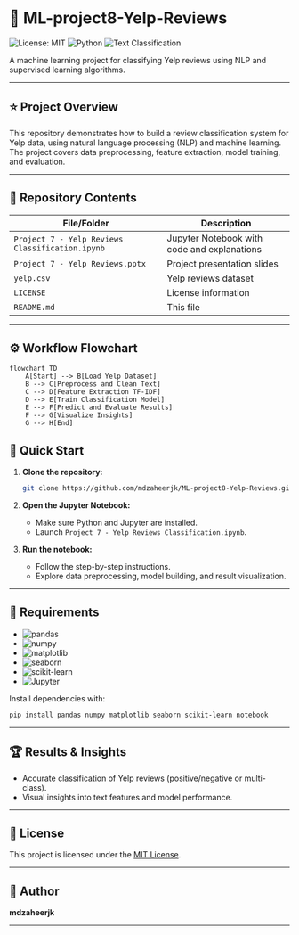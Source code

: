 # 📝 ML-project8-Yelp-Reviews


![License: MIT](https://img.shields.io/badge/License-MIT-green.svg)
![Python](https://img.shields.io/badge/Python-3.x-blue.svg)
![Text Classification](https://img.shields.io/badge/Task-Text%20Classification-yellow.svg)

A machine learning project for classifying Yelp reviews using NLP and supervised learning algorithms.

---

## ⭐ Project Overview

This repository demonstrates how to build a review classification system for Yelp data, using natural language processing (NLP) and machine learning. The project covers data preprocessing, feature extraction, model training, and evaluation.

---

## 📁 Repository Contents

| File/Folder                              | Description                                |
|------------------------------------------|--------------------------------------------|
| `Project 7 - Yelp Reviews Classification.ipynb` | Jupyter Notebook with code and explanations |
| `Project 7 - Yelp Reviews.pptx`          | Project presentation slides                |
| `yelp.csv`                               | Yelp reviews dataset                       |
| `LICENSE`                                | License information                        |
| `README.md`                              | This file                                  |

---

## ⚙️ Workflow Flowchart

```mermaid
flowchart TD
    A[Start] --> B[Load Yelp Dataset]
    B --> C[Preprocess and Clean Text]
    C --> D[Feature Extraction TF-IDF]
    D --> E[Train Classification Model]
    E --> F[Predict and Evaluate Results]
    F --> G[Visualize Insights]
    G --> H[End]
```

## 🚀 Quick Start

1. **Clone the repository:**
   ```bash
   git clone https://github.com/mdzaheerjk/ML-project8-Yelp-Reviews.git
   ```

2. **Open the Jupyter Notebook:**
   - Make sure Python and Jupyter are installed.
   - Launch `Project 7 - Yelp Reviews Classification.ipynb`.

3. **Run the notebook:**
   - Follow the step-by-step instructions.
   - Explore data preprocessing, model building, and result visualization.

---

## 🧰 Requirements

- ![pandas](https://img.shields.io/badge/-pandas-informational?logo=pandas&logoColor=white&color=purple)
- ![numpy](https://img.shields.io/badge/-numpy-informational?logo=numpy&logoColor=white&color=blue)
- ![matplotlib](https://img.shields.io/badge/-matplotlib-informational?logo=matplotlib&logoColor=white&color=orange)
- ![seaborn](https://img.shields.io/badge/-seaborn-informational?logo=seaborn&logoColor=white&color=teal)
- ![scikit-learn](https://img.shields.io/badge/-scikit--learn-informational?logo=scikit-learn&logoColor=white&color=yellow)
- ![Jupyter](https://img.shields.io/badge/-Jupyter-informational?logo=Jupyter&logoColor=white&color=red)

Install dependencies with:
```bash
pip install pandas numpy matplotlib seaborn scikit-learn notebook
```

---

## 🏆 Results & Insights

- Accurate classification of Yelp reviews (positive/negative or multi-class).
- Visual insights into text features and model performance.

---

## 📄 License

This project is licensed under the [MIT License](LICENSE).

---

## 👤 Author

**mdzaheerjk**

---
